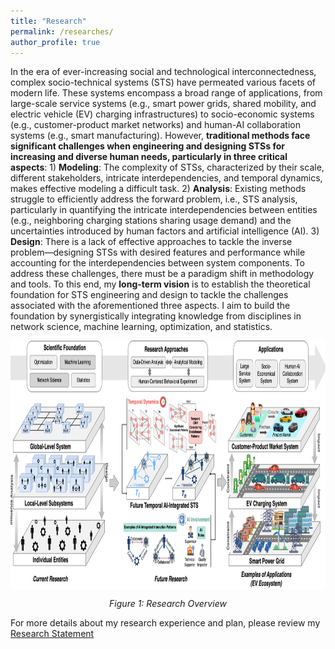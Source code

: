 ```yaml
---
title: "Research"
permalink: /researches/
author_profile: true
---
```


In the era of ever-increasing social and technological interconnectedness, complex socio-technical systems (STS) have permeated various facets of modern life. These systems encompass a broad range of applications, from large-scale service systems (e.g., smart power grids, shared mobility, and electric vehicle (EV) charging infrastructures) to socio-economic systems (e.g., customer-product market networks) and human-AI collaboration systems (e.g., smart manufacturing). However, **traditional methods face significant challenges when engineering and designing STSs for increasing and diverse human needs, particularly in three critical aspects**: 1) **Modeling**: The complexity of STSs, characterized by their scale, different stakeholders, intricate interdependencies, and temporal dynamics, makes effective modeling a difficult task. 2) **Analysis**: Existing methods struggle to efficiently address the forward problem, i.e., STS analysis, particularly in quantifying the intricate interdependencies between entities (e.g., neighboring charging stations sharing usage demand) and the uncertainties introduced by human factors and artificial intelligence (AI). 3) **Design**: There is a lack of effective approaches to tackle the inverse problem—designing STSs with desired features and performance while accounting for the interdependencies between system components. To address these challenges, there must be a paradigm shift in methodology and tools. To this end, my **long-term vision** is to establish the theoretical foundation for STS engineering and design to tackle the challenges associated with the aforementioned three aspects. I aim to build the foundation by synergistically integrating knowledge from disciplines in network science, machine learning, optimization, and statistics.


<div style="text-align: center">
<img align="center" src="/files/Research_Overview.png" 
     width="900px" height="398px"/>
<p align="center"><em>Figure 1: Research Overview</em></p>
</div>

For more details about my research experience and plan, please review my [Research Statement](/files/Research_Statement_YX.pdf) 






